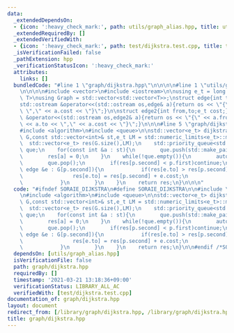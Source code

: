 ```yaml
---
data:
  _extendedDependsOn:
  - {icon: ':heavy_check_mark:', path: utils/graph_alias.hpp, title: utils/graph_alias.hpp}
  _extendedRequiredBy: []
  _extendedVerifiedWith:
  - {icon: ':heavy_check_mark:', path: test/dijkstra.test.cpp, title: test/dijkstra.test.cpp}
  _isVerificationFailed: false
  _pathExtension: hpp
  _verificationStatusIcon: ':heavy_check_mark:'
  attributes:
    links: []
  bundledCode: "#line 1 \"graph/dijkstra.hpp\"\n\n\n\n#line 1 \"utils/graph_alias.hpp\"\
    \n\n\n\n#include <vector>\n#include <iostream>\n\nusing e_t = long long;\ntemplate<class\
    \ T>\nusing Graph = std::vector<std::vector<T>>;\nstruct edge{int to;e_t cost;};\n\
    std::ostream &operator<<(std::ostream os,edge& a){return os << \"{\" << a.to <<\
    \ \",\" << a.cost << \"}\";}\n\nstruct edge2{int from,to;e_t cost;};\nstd::ostream\
    \ &operator<<(std::ostream os,edge2& a){return os << \"{\" << a.from << \"->\"\
    \ << a.to << \",\" << a.cost << \"}\";}\n\n\n#line 5 \"graph/dijkstra.hpp\"\n\
    #include <algorithm>\n#include <queue>\n\nstd::vector<e_t> dijkstra(const Graph<edge>&\
    \ G,const std::vector<int>& st,e_t LM = std::numeric_limits<e_t>::max()){\n  \
    \  std::vector<e_t> res(G.size(),LM);\n    std::priority_queue<std::pair<e_t,int>,std::vector<std::pair<e_t,int>>,std::greater<std::pair<e_t,int>>>\
    \ que;\n    for(const int &a : st){\n        que.push(std::make_pair(0,a));\n\
    \        res[a] = 0;\n    }\n    while(!que.empty()){\n        auto p = que.top();\n\
    \        que.pop();\n        if(res[p.second] < p.first)continue;\n        for(const\
    \ edge &e : G[p.second]){\n            if(res[e.to] > res[p.second] + e.cost){\n\
    \                res[e.to] = res[p.second] + e.cost;\n                que.push(std::make_pair(res[e.to],e.to));\n\
    \            }\n        }\n    }\n    return res;\n}\n\n\n"
  code: "#ifndef SORAIE_DIJKSTRA\n#define SORAIE_DIJKSTRA\n\n#include \"../utils/graph_alias.hpp\"\
    \n#include <algorithm>\n#include <queue>\n\nstd::vector<e_t> dijkstra(const Graph<edge>&\
    \ G,const std::vector<int>& st,e_t LM = std::numeric_limits<e_t>::max()){\n  \
    \  std::vector<e_t> res(G.size(),LM);\n    std::priority_queue<std::pair<e_t,int>,std::vector<std::pair<e_t,int>>,std::greater<std::pair<e_t,int>>>\
    \ que;\n    for(const int &a : st){\n        que.push(std::make_pair(0,a));\n\
    \        res[a] = 0;\n    }\n    while(!que.empty()){\n        auto p = que.top();\n\
    \        que.pop();\n        if(res[p.second] < p.first)continue;\n        for(const\
    \ edge &e : G[p.second]){\n            if(res[e.to] > res[p.second] + e.cost){\n\
    \                res[e.to] = res[p.second] + e.cost;\n                que.push(std::make_pair(res[e.to],e.to));\n\
    \            }\n        }\n    }\n    return res;\n}\n\n#endif /*SORAIE_DIJKSTRA*/"
  dependsOn: [utils/graph_alias.hpp]
  isVerificationFile: false
  path: graph/dijkstra.hpp
  requiredBy: []
  timestamp: '2021-03-21 13:18:36+09:00'
  verificationStatus: LIBRARY_ALL_AC
  verifiedWith: [test/dijkstra.test.cpp]
documentation_of: graph/dijkstra.hpp
layout: document
redirect_from: [/library/graph/dijkstra.hpp, /library/graph/dijkstra.hpp.html]
title: graph/dijkstra.hpp
---
```

